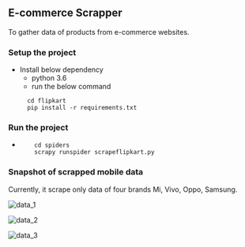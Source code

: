 ## E-commerce Scrapper
To gather data of products from e-commerce websites.

### Setup the project
* Install below dependency
    * python 3.6
    * run the below command
    ```
      cd flipkart
      pip install -r requirements.txt
    ```
### Run the project

*
    ```
        cd spiders
        scrapy runspider scrapeflipkart.py
    ```

### Snapshot of scrapped mobile data

Currently, it scrape only data of four brands Mi, Vivo, Oppo, Samsung.

![data_1](https://gitlab.com/tejaschauhan/e-commerce-scrapper/-/blob/master/images/smart_phone_data_1.png?raw=true)

![data_2](https://gitlab.com/tejaschauhan/e-commerce-scrapper/-/blob/master/images/smart_phone_data_2.png?raw=true)

![data_3](https://gitlab.com/tejaschauhan/e-commerce-scrapper/-/blob/master/images/smart_phone_data_3.png)
